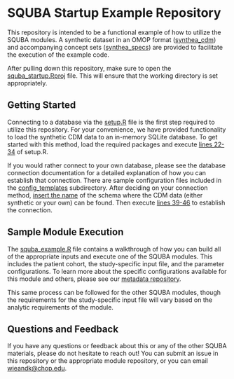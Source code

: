 # SQUBA Startup Example Repository

This repository is intended to be a functional example of how to utilize the
SQUBA modules. A synthetic dataset in an OMOP format ([synthea_cdm](synthea_cdm)) and accompanying concept 
sets ([synthea_specs](synthea_specs)) are provided to facilitate the execution of the example code.

After pulling down this repository, make sure to open the [squba_startup.Rproj](squba_startup.Rproj)
file. This will ensure that the working directory is set appropriately.

## Getting Started

Connecting to a database via the [setup.R](setup.R) file is the first step required to 
utilize this repository. For your convenience, we have provided functionality
to load the synthetic CDM data to an in-memory SQLite database. To get started
with this method, load the required packages and execute [lines 22-34](setup.R#L22-L34) of setup.R.

If you would rather connect to your own database, please see the database
connection documentation for a detailed explanation of how you can establish
that connection. There are sample configuration files included in the
[config_templates](config_templates) subdirectory. After deciding on your connection method, [insert the
name](setup.R#L46) of the schema where the CDM data (either synthetic or your own) can be found. Then execute [lines
39-46](setup.R#L39-L46) to establish the connection.

## Sample Module Execution

The [squba_example.R](squba_example.R) file contains a walkthrough of how you can build all of
the appropriate inputs and execute one of the SQUBA modules. This includes
the patient cohort, the study-specific input file, and the parameter
configurations. To learn more about the specific configurations available for
this module and others, please see our [metadata repository](https://pedsnet.org/metadata/handle/20.500.14642/2).

This same process can be followed for the other SQUBA modules, though the 
requirements for the study-specific input file will vary based on the 
analytic requirements of the module. 

## Questions and Feedback 

If you have any questions or feedback about this or any of the other SQUBA materials, please do not hesitate to reach out!
You can submit an issue in this repository or the appropriate module repository, or you can email wieandk@chop.edu.

